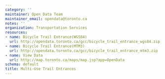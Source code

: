 ```yaml
---
category: ''
maintainer: Open Data Team
maintainer_email: opendata@toronto.ca
notes: ''
organization: Transportation Services
resources:
- name: Bicycle Trail Entrance(WGS84)
  url: http://opendata.toronto.ca/gcc/bicycle_trail_entrance_wgs84.zip
- name: Bicycle Trail Entrance(MTM3)
  url: http://opendata.toronto.ca/gcc/bicycle_trail_entrance_mtm3.zip
- name: View Data
  url: http://map.toronto.ca/maps/map.jsp?app=OpenData
schema: default
title: Multi-Use Trail Entrances
---
```

